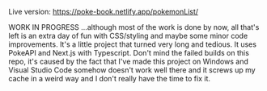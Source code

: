 Live version: https://poke-book.netlify.app/pokemonList/

WORK IN PROGRESS
...although most of the work is done by now, all that's left is an extra day of fun with CSS/styling and maybe some minor code improvements. It's a little project that turned very long and tedious. It uses PokeAPI and Next.js with Typescript. Don't mind the failed builds on this repo, it's caused by the fact that I've made this project on Windows and Visual Studio Code somehow doesn't work well there and it screws up my cache in a weird way and I don't really have the time to fix it. 
